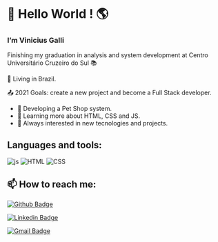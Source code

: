 

# :wave: Hello World ! :earth_americas:
### I’m Vinicius Galli

Finishing my graduation in analysis and system development at Centro Universitário Cruzeiro do Sul :books:

:house_with_garden: Living in Brazil.

:outbox_tray: 2021 Goals: create a new project and become a Full Stack developer.

- :rocket: Developing a Pet Shop system.
- :rocket: Learning more about HTML, CSS and JS.
- :rocket: Always interested in new tecnologies and projects.

## Languages and tools:


![js](https://img.shields.io/badge/JavaScript-F7DF1E?style=for-the-badge&logo=javascript&logoColor=black)
![HTML](https://img.shields.io/badge/HTML5-E34F26?style=for-the-badge&logo=html5&logoColor=white)
![CSS](https://img.shields.io/badge/CSS3-1572B6?style=for-the-badge&logo=css3&logoColor=white)

## :mailbox: How to reach me:
[![Github Badge](https://img.shields.io/badge/-Github-000?style=flat-square&logo=Github&logoColor=white&link=https://github.com/vinniegalli)](https://github.com/vinniegalli)

[![Linkedin Badge](https://img.shields.io/badge/-LinkedIn-blue?style=flat-square&logo=Linkedin&logoColor=white&link=https://www.linkedin.com/in/vinicius-galli-99386ba3)](https://www.linkedin.com/in/vinicius-galli-99386ba3)

[![Gmail Badge](https://img.shields.io/badge/Gmail-D14836?style=for-the-badge&logo=gmail&logoColor=white&link=mailto:vinniegalli@gmail.com?subject=Contato)](mailto:vinniegalli@gmail.com?subject=Contato)
